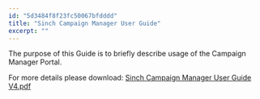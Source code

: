 ```yaml
---
id: "5d3484f8f23fc50067bfdddd"
title: "Sinch Campaign Manager User Guide"
excerpt: ""
---
```

The purpose of this Guide is to briefly describe usage of the Campaign Manager Portal.

For more details please download: [Sinch Campaign Manager User Guide V4.pdf](https://www.sinch.com/docs/_downloads/1ecf8c0a900e4365062e358317375501/Sinch%20Campaign%20Manager%20User%20Guide%20V4.pdf)